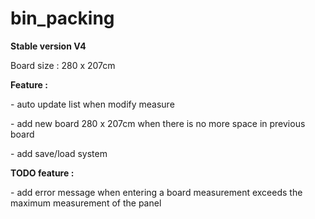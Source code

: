 # bin_packing

**Stable version V4**

Board size : 280 x 207cm

**Feature :**

\- auto update list when modify measure

\- add new board 280 x 207cm when there is no more space in previous board

\- add save/load system

**TODO feature :**

\- add error message when entering a board measurement exceeds the maximum measurement of the panel
